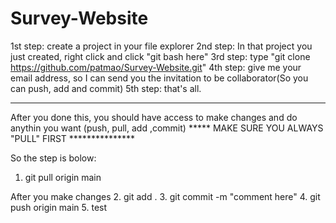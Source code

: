 # Survey-Website
1st step: create a project in your file explorer
2nd step: In that project you just created, right click and click "git bash here"
3rd step: type "git clone https://github.com/patmao/Survey-Website.git"
4th step: give me your email address, so I can send you the invitation to be collaborator(So you can push, add and commit)
5th step: that's all.


------------------------------------------------------------------------------

After you done this, you should have access to make changes and do anythin you want (push, pull, add ,commit)
***** MAKE SURE YOU ALWAYS "PULL" FIRST ***************

So the step is bolow:
1. git pull origin main

After you make changes
2. git add .
3. git commit -m "comment here"
4. git push origin main
5. test